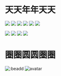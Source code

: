 # 天天年年天天
[![](https://img.shields.io/badge/Windows-10-blue?style=flat-square&logo=windows&logoColor=ffffff)](https://www.microsoft.com/windows/get-windows-10)
[![](https://img.shields.io/badge/Mi-9A-orange?style=flat-square&logo=xiaomi&logoColor=ffffff)](https://www.mi.com/)
[![](https://img.shields.io/badge/Ubuntu-20.04%20LTS-red?style=flat-square&logo=ubuntu&logoColor=ffffff)](https://ubuntu.com/)
[![](https://img.shields.io/badge/Windows%20Server-2012-1234c4?style=flat-square&logo=windows&logoColor=ffffff)](https://www.microsoft.com/windows-server)
[![](https://img.shields.io/badge/IDE-Visual%20Studio%20Code-blue?style=flat-square&logo=visual-studio-code&logoColor=ffffff)](https://code.visualstudio.com/)
[![](https://img.shields.io/badge/IDE-VisualStudio-purple?style=flat-square&logo=visualstudio&logoColor=ffffff)](https://visualstudio.microsoft.com/vs/)

[![](https://img.shields.io/badge/-C++-f34b7d?style=flat-square&logo=Cplusplus&logoColor=white)]()
[![](https://img.shields.io/badge/-HTML-orange?style=flat-square&logo=html5&logoColor=white)]()
[![](https://img.shields.io/badge/-CSS-blue?style=flat-square&logo=css3&logoColor=white)]()
[![](https://img.shields.io/badge/-JavaScript-yellow?style=flat-square&logo=javascript&logoColor=white)]()
# 圈圈圆圆圈圈
![:beadd](https://api.moedog.org/count/@:beadd?theme=gelbooru)
![avatar](https://cdn.jsdelivr.net/gh/Beadd/Profile-picture/cdn/%E6%97%A5%E5%B8%B8.png)
